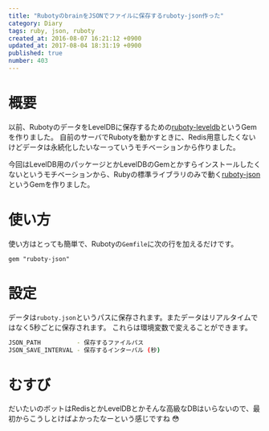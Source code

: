 ```yaml
---
title: "RubotyのbrainをJSONでファイルに保存するruboty-json作った"
category: Diary
tags: ruby, json, ruboty
created_at: 2016-08-07 16:21:12 +0900
updated_at: 2017-08-04 18:31:19 +0900
published: true
number: 403
---
```


# 概要
以前、RubotyのデータをLevelDBに保存するための[ruboty-leveldb](https://github.com/nownabe/ruboty-leveldb)というGemを作りました。
自前のサーバでRubotyを動かすときに、Redis用意したくないけどデータは永続化したいなーっていうモチベーションから作りました。

今回はLevelDB用のパッケージとかLevelDBのGemとかすらインストールしたくないというモチベーションから、Rubyの標準ライブラリのみで動く[ruboty-json](https://github.com/nownabe/ruboty-json)というGemを作りました。

# 使い方
使い方はとっても簡単で、Rubotyの`Gemfile`に次の行を加えるだけです。

```ruby:Gemfile
gem "ruboty-json"
```

# 設定
データは`ruboty.json`というパスに保存されます。またデータはリアルタイムではなく5秒ごとに保存されます。
これらは環境変数で変えることができます。

```bash
JSON_PATH          - 保存するファイルパス
JSON_SAVE_INTERVAL - 保存するインターバル (秒)
```

# むすび
だいたいのボットはRedisとかLevelDBとかそんな高級なDBはいらないので、最初からこうしとけばよかったなーという感じですね :flushed: 
